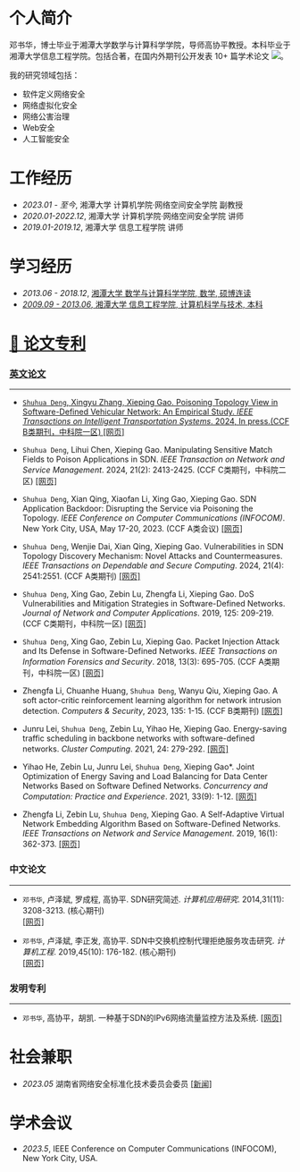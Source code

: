 <span class='anchor' id='about-me'></span>

# 个人简介
邓书华，博士毕业于湘潭大学数学与计算科学学院，导师高协平教授。本科毕业于湘潭大学信息工程学院。包括合著，在国内外期刊公开发表 10+ 篇学术论文
 <a href='https://scholar.google.com/citations?user=pA3O_uIAAAAJ'><img src="https://img.shields.io/endpoint?url={{ url | url_encode }}&logo=Google%20Scholar&labelColor=f6f6f6&color=9cf&style=flat&label=引用"></a>。

我的研究领域包括：
- 软件定义网络安全
- 网络虚拟化安全
- 网络公害治理
- Web安全
- 人工智能安全
  


<span class='anchor' id='-xl'></span>

# 工作经历
- *2023.01 - 至今*, 湘潭大学 计算机学院·网络空间安全学院 副教授
- *2020.01-2022.12*, 湘潭大学 计算机学院·网络空间安全学院 讲师
- *2019.01-2019.12*, 湘潭大学 信息工程学院 讲师
  
# 学习经历
- *2013.06 - 2018.12*, <a href="https://www.xtu.edu.cn/"> 湘潭大学 数学与计算科学学院, 数学, 硕博连读 
- *2009.09 - 2013.06*, <a href="https://www.xtu.edu.cn/">湘潭大学 信息工程学院, 计算机科学与技术, 本科
 
<span class='anchor' id='-lwzl'></span>

# 📝 论文专利

### 英文论文
---
- `Shuhua Deng`, Xingyu Zhang, Xieping Gao. Poisoning Topology View in Software-Defined Vehicular Network: An Empirical Study. *IEEE Transactions on Intelligent Transportation Systems*. 2024, In press.(CCF B类期刊，中科院一区)
[[网页]](https://ieeexplore.ieee.org/document/10606390)

- `Shuhua Deng`, Lihui Chen, Xieping Gao. Manipulating Sensitive Match Fields to Poison Applications in SDN. *IEEE Transaction on Network and Service Management*. 2024, 21(2): 2413-2425. (CCF C类期刊，中科院二区)
[[网页]](https://ieeexplore.ieee.org/document/10332465)

- `Shuhua Deng`, Xian Qing, Xiaofan Li, Xing Gao, Xieping Gao. SDN Application Backdoor: Disrupting the Service via Poisoning the Topology. *IEEE Conference on Computer Communications (INFOCOM)*. New York City, USA, May 17-20, 2023. (CCF A类会议)
[[网页]](https://ieeexplore.ieee.org/document/10229058)

- `Shuhua Deng`, Wenjie Dai, Xian Qing, Xieping Gao. Vulnerabilities in SDN Topology Discovery Mechanism: Novel Attacks and Countermeasures. *IEEE Transactions on Dependable and Secure Computing*. 2024, 21(4): 2541:2551. (CCF A类期刊)
[[网页]](https://ieeexplore.ieee.org/document/10246976)

- `Shuhua Deng`, Xing Gao, Zebin Lu, Zhengfa Li, Xieping Gao. DoS Vulnerabilities and Mitigation Strategies in Software-Defined Networks. *Journal of Network and Computer Applications*. 2019, 125: 209-219. (CCF C类期刊，中科院一区)
[[网页]](https://www.sciencedirect.com/science/article/pii/S1084804518303333)

- `Shuhua Deng`, Xing Gao, Zebin Lu, Xieping Gao. Packet Injection Attack and Its Defense in Software-Defined Networks. *IEEE Transactions on Information Forensics and Security*. 2018, 13(3): 695-705. (CCF A类期刊，中科院一区)
[[网页]](https://www.sciencedirect.com/science/article/pii/S1084804518303333)

- Zhengfa Li, Chuanhe Huang, `Shuhua Deng`, Wanyu Qiu, Xieping Gao. A soft actor-critic reinforcement learning algorithm for network intrusion detection. *Computers & Security*, 2023, 135: 1-15. (CCF B类期刊)
[[网页]](https://www.sciencedirect.com/science/article/pii/S0167404823004121)

- Junru Lei, `Shuhua Deng`, Zebin Lu, Yihao He, Xieping Gao. Energy-saving traffic scheduling in backbone networks with software-defined networks. *Cluster Computing*. 2021, 24: 279-292.
[[网页]](https://link.springer.com/article/10.1007/s10586-020-03102-5)

- Yihao He, Zebin Lu, Junru Lei, `Shuhua Deng`, Xieping Gao*. Joint Optimization of Energy Saving and Load Balancing for Data Center Networks Based on Software Defined Networks. *Concurrency and Computation: Practice and Experience*. 2021, 33(9): 1-12.
[[网页]](https://onlinelibrary.wiley.com/doi/10.1002/cpe.6134)

- Zhengfa Li, Zebin Lu, `Shuhua Deng`, Xieping Gao. A Self-Adaptive Virtual Network Embedding Algorithm Based on Software-Defined Networks. *IEEE Transactions on Network and Service Management*. 2019, 16(1): 362-373.
[[网页]](https://ieeexplore.ieee.org/document/8496853)

### 中文论文
---

- 	`邓书华`, 卢泽斌, 罗成程, 高协平. SDN研究简述. *计算机应用研究*. 2014,31(11): 3208-3213. (核心期刊)  
[[网页]](https://kns.cnki.net/kcms2/article/abstract?v=WNLjQhMUSxLU29BKDeuO5xv6tV4b1pVDqXgLWzojCAe4cUDA8cl7sdYIZixxYOqkrDOLOXnXh_V0HfkFlax5nnbBqFUcoJi0ymwFYp3jHIN5pt-wqK_UN5_d__f0jB_rqaZceM6O6PLkTmzbyNhNN9xiwSterlZeE4IVt6f5OuqlF8xWvvH2Gof-3lN-EWzOM9BQ_wTCnO2y5IlUzx5EcfHrOGJzllJBT2262eQGY3s=&uniplatform=NZKPT&language=CHS)  

- 	`邓书华`, 卢泽斌, 李正发, 高协平. SDN中交换机控制代理拒绝服务攻击研究. *计算机工程*. 2019,45(10): 176-182. (核心期刊)  
[[网页]](https://kns.cnki.net/kcms2/article/abstract?v=WNLjQhMUSxJ8nfXRA9s2q0dvWfpgZ_MwEFUMoWYC8Xw7OH354vrZ1VLH09xKAdWxle2H423jQRcmpvk2Kj0aIGVPDm1IBA_OYrIDkmzESi9y-A5F_ykamKELAPu4ucSnwsKNMWqJaPu1_nv6rMNXTdB4fRcU9Q1mC92HhCz3bAqE4mH0493-Reb4JVDeAsX6CRLn7XDRI5devAeu341jfJqXVdl_acvu9CiPBtOaBpkh_egu7Tp-Dg==&uniplatform=NZKPT&language=CHS)

### 发明专利
---
- `邓书华`, 高协平，胡凯. 一种基于SDN的IPv6网络流量监控方法及系统. [[网页]](https://kns.cnki.net/kcms2/article/abstract?v=WNLjQhMUSxKkwEwWhoO1PsakQFik4FgsaWNAWN4J0g3Yfz27CRILVQZawT8Otkt_BV43e_SN5kZgwFXnBTILrGbZjJQWs_WzkgUcc2WcXaNCxztb4ewDdojQYOSqcW7hNDBlTeiR7e_481EOjC1bryIFViakO0LmSmUfeINYtjifcJ6eCxMxifA0GRaLS-hNctuKAOVNndPPLZlhdtoogQPZfs3B_DnIaOuo4bgPLsQ=&uniplatform=NZKPT&language=CHS)

<span class='anchor' id='-ryjx'></span>

# 社会兼职
- *2023.05* 湖南省网络安全标准化技术委员会委员 [[新闻]](https://www.hunan.gov.cn/hnszf/hnyw/zwdt/202409/t20240911_33452403.html)  

<span class='anchor' id='-xshy'></span>

# 学术会议
- *2023.5*,  IEEE Conference on Computer Communications (INFOCOM), New York City, USA.

<span class='anchor' id='-gzsx'></span>
